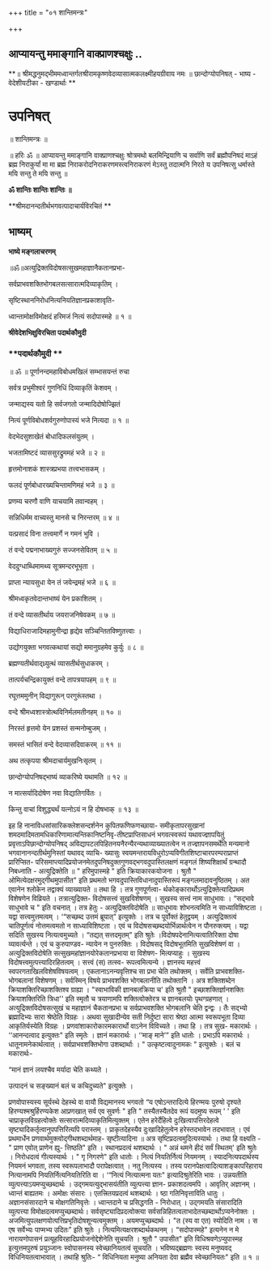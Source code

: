+++
title = "०१ शान्तिमन्त्रः"

+++


## आप्यायन्तु ममाङ्गानि वाक्प्राणश्चक्षुः ..

**॥ श्रीमद्धनुमद्भीममध्वान्तर्गतश्रीरामकृष्णवेदव्यासात्मकलक्ष्मीहयग्रीवाय नमः ॥ छान्दोग्योपनिषत् - भाष्य - वेदेशीयटीका - खण्डार्थाः **

# **उपनिषत्**

॥ शान्तिमन्त्रः ॥

॥ हरिः ॐ ॥ आप्यायन्तु ममाङ्गानि वाक्प्राणश्चक्षुः श्रोत्रमथो बलमिन्द्रियाणि च सर्वाणि सर्वं ब्रह्मौपनिषदं माऽहं ब्रह्म निराकुर्यां मा मा ब्रह्म निराकरोदनिराकरणमस्त्वनिराकरणं मेऽस्तु तदात्मनि निरते य उपनिषत्सु धर्मास्ते मयि सन्तु ते मयि सन्तु ॥

**ॐ शान्तिः शान्तिः शान्तिः ॥**

**श्रीमदानन्दतीर्थभगवत्पादाचार्यविरचितं **

## **भाष्यम्**

**भाष्ये मङ्गलाचरणम्**

॥ॐ॥अत्युद्रिक्तविदोषसत्सुखमहाज्ञानैकतानप्रभा-

सर्वप्राभवशक्तिभोगबलसत्सारात्मदिव्याकृतिम् ।

सृष्टिस्थाननिरोधनित्यनियतिज्ञानप्रकाशावृति-

ध्वान्तामोक्षविमोक्षदं हरिमजं नित्यं सदोपास्महे ॥ १ ॥

**श्रीवेदेशभिक्षुविरचिता पदार्थकौमुदी**

### **पदार्थकौमुदी **

॥ ॐ ॥ पूर्णानन्दमहाविबोधमखिलं सम्भासयन्तं रुचा

सर्वत्र प्रभुमीश्वरं गुणनिधिं दिव्याकृतिं केशवम् ।

जन्माद्यस्य यतो हि सर्वजगतो जन्मादिदोषोज्झितं

नित्यं पूर्णविबोधशर्वगुरुणोपास्यं भजे नित्यदा ॥ १ ॥

वेदभेदसुशाखेतं बोधादिफलसंयुतम् ।

भजतामिष्टदं व्याससुरद्रुममहं भजे ॥ २ ॥

हृत्तमोनाशकं शास्त्रप्रभया तत्त्वभासकम् ।

फलदं पूर्णबोधारख्यचिन्तामणिमहं भजे ॥ ३ ॥

प्रणम्य चरणौ वाणि याचयामि तवान्वहम् ।

सन्निधिर्मम वाच्यस्तु मानसे च निरन्तरम् ॥ ४ ॥

यत्प्रसादं विना तत्त्वमार्गे न गमनं भुवि ।

तं वन्दे पद्मनाभाख्यगुरुं सज्जनसेवितम् ॥ ५ ॥

वेददुग्धाब्धिमामथ्य सूत्रमन्दरभूभृता ।

प्राप्ता न्यायसुधा येन तं जयेन्द्रमहं भजे ॥ ६ ॥

श्रीमध्वकृतवेदान्तभाष्यं येन प्रकाशितम् ।

तं वन्दे व्यासतीर्थाय जयराजनिषेवकम् ॥ ७ ॥

विद्याधिराजादिमहामुनीन्द्रा हृद्येव सञ्चिन्तितविष्णुतत्त्वाः ।

उद्योगयुक्ता भगवत्कथायां सद्यो ममानुग्रहमेव कुर्युः ॥ ८ ॥

ब्रह्मण्यतीर्थवाद्ध्र्युत्थं व्यासतीर्थसुधाकरम् ।

तात्पर्यचन्द्रिकायुक्तं वन्दे तापत्रयापहम् ॥ ९ ॥

रघूत्तममुनीन् विद्यागुरून् परगुरूंस्तथा ।

वन्दे श्रीमध्वशास्त्रोत्थविनिर्मलमतीनहम् ॥ १० ॥

निरस्तं हृत्तमो येन प्रशस्तं सन्मनोम्बुजम् ।

समस्तं भासितं वन्दे वेदव्यासदिवाकरम् ॥ ११ ॥

अथ तत्कृपया श्रीमदाचार्यमुखनिःसृतम् ।

छान्दोग्योपनिषद्भाष्यं व्याकरिष्ये यथामति ॥ १२ ॥

न मात्सर्यादिदोषेण नवा विद्यातिगर्वितः ।

किन्तु वाचां विशुद्ध्यर्थं यत्नोऽयं न हि दोषभाक् ॥ १३ ॥

इह हि नानाविधसांसारिकक्लेशसन्दर्शनेन कुपितफणिफणच्छाया- समीकृतापरसुखानां शमदमादिमतामधिकारिणामात्यन्तिकानिष्टनिवृ-तीष्टप्राप्तिसाधनं भगवत्स्वरूपं यथावज्ज्ञापयितुं प्रवृत्ताऽपिछान्दोग्योपनिषद् अविद्यापटलपिहितनयनैरन्यैरन्यथाव्याख्यातत्वेन न तज्ज्ञापनसमर्थेति मन्यमानो भगवानानन्दतीर्थमुनिस्तां यथावद् व्याचि- ख्यासुः स्वयमन्तरायविधुरोऽप्यविगीतशिष्टाचारपरम्पराप्राप्तं प्रारिप्सित- परिसमाप्त्यादिप्रयोजनमेतदुपनिषदुक्तगुणवद्भगवदुपास्तिलक्षणं मङ्गलं शिष्यशिक्षार्थं ग्रन्थादौ निबध्नाति - अत्युद्रिक्तेति ॥ " हरिमुपास्महे " इति क्रियाकारकयोजना । श्रुतौ " ओमित्येदक्षरमुद्गीथमुपासीत" इति प्रथमतो भगवदुपास्तिविधानादुपास्तिरूपं मङ्गलमादावनुष्ठितम् । अत एवानेन श्लोकेन तद्वाक्यं व्याख्यायते ॥ तथा हि । तत्र गुणपूर्णत्वा- र्थकोङ्कारार्थोऽत्युद्रिक्तेत्यादिप्रथम विशेषणेन विव्रियते । तत्रात्युद्रिक्त- विदोषसत्त्वं सुखविशेषणम् । सुखस्य सत्त्वं नाम साधुभावः । “सद्भावे साधुभावे च " इति वचनात् । तत्र हेतुः - अत्युद्रिक्तविदोषेति ॥ साधुभावः शोभनत्वमिति न साध्याविशिष्टता । यद्वा सत्त्वमुत्तमत्वम् । ‘“सच्छब्द उत्तमं ब्रूयात्” इत्युक्तेः । तत्र च पूर्वोक्तं हेतुद्वयम् । अत्युद्रिक्तत्वं चातिपूर्णत्वं नोत्तमत्वमतो न साध्याविशिष्टता । एवं च विदोषसच्छब्दयोर्भिन्नार्थत्वेन न पौनरुक्त्यम् । यद्वा सदिति सुखस्य नित्यत्वमुच्यते । “तद्यत् सत्तदमृतम्” इति श्रुतेः ।विदोषपदेनानित्यत्वातिरिक्ता दोषा व्यावर्त्यन्ते । एवं च कुरुपाण्डव- न्यायेन न पुनरुक्तिः । विदोषसद् विदोषभूतमिति सुखविशेषणं वा । अत्युद्रिक्तविदोषेति सत्सुखमहांज्ञानयोरेकतानप्रभाया वा विशेषण- मित्यप्याहुः । सुखस्य विदोषत्त्वमुत्पत्त्यादिरहितत्वम् । सत्त्वं (स) तत्स्व- रूपत्वमित्यन्ये । ज्ञानस्य महत्त्वं स्वपरगताखिलविशेषविषयत्वम् । एकतानाऽनन्यवृत्तिश्च सा प्रभा चेति तथोक्तम् । सर्वेति प्राभवशक्ति- भोगबलानां विशेषणम् । सर्वस्मिन् विषये प्राभवशक्ति भोगबलानीति तथोक्तानि । अत्र शक्तिशब्देन क्रियाशक्तिरिच्छाशक्तिश्व ग्राह्या । "स्वाभाविकी ज्ञानबलक्रिया च' इति श्रुतौ " इच्छाशक्तिर्ज्ञानशक्तिः क्रियाशक्तिरिति त्रिधा'' इति स्मृतौ च त्रयाणामपि शक्तित्वोक्तेरत्र च ज्ञानबलयोः पृथग्ग्रहणात् । अत्युद्रिक्तविदोषसत्सुखं च महाज्ञानं चैकतानप्रभा च सर्वप्राभवशक्ति भोगबलानि चेति द्वन्द्वः । तैः सद्भ्यो ब्रह्मादिभ्यः सारा श्रेष्ठेति विग्रहः । अथवा सुखादीन्येव सती निर्दुष्टा सारा श्रेष्ठा आत्मा स्वरूपभूता दिव्या आकृतिर्यस्येति विग्रहः । प्रणवांशाकारोकारमकारार्थो वाऽनेन विविच्यते । तथा हि । तत्र सुख- मकारार्थः । ‘‘आनन्दत्वाद इत्युक्तः" इति स्मृतेः । ज्ञानं मकारार्थः । ‘‘माङ् माने’” इति धातोः । प्रभाऽपि मकारार्थः । धातूनामनेकार्थत्वात् । सर्वप्राभवशक्तिभोगा उशब्दार्थाः । " उत्कृष्टत्वादुनामकः " इत्युक्तेः । बलं च मकारार्थः-

“मानं ज्ञानं लयश्चैव मर्यादा चेति कथ्यते ।

उत्पादनं च सङ्ख्यानं बलं च कचिदुच्यते" इत्युक्तेः ।

प्रणवोपास्यस्य सूर्यस्थे देहस्थे वा वायौ विद्यमानस्य भगवतो “य एषोऽन्तरादित्ये हिरण्मयः पुरुषो दृश्यते हिरण्यश्मश्रुर्हिरण्यकेश आप्रणखात् सर्व एव सुवर्णः " इति " तस्यैतस्यैतदेव रूपं यदमुष्य रूपम् ' ' इति चाप्राकृतविग्रहत्वोक्तेः सत्सारात्मदिव्याकृतिमित्युक्तम् । एतेन हरेर्देहित्वे दुःखित्वापत्तिरदेहत्वे सृष्ट्यादिकर्तृत्वानुपपत्तिरित्यपि परास्तम् । प्राकृतदेहस्यैव दुःखादिहेतुत्वेन हरेस्तदभावेन तदभावात् । एवं प्रथमार्धेन प्रणवार्थमुक्त्वोद्गीथशब्दार्थमाह- सृष्टीत्यादिना ॥ अत्र सृष्टिप्रदत्वमुदित्यस्यार्थः । तथा हि वक्ष्यति - " प्राण एवोत् प्राणेन ह्यु- त्तिष्ठति" इति । स्थानप्रदत्वं थशब्दार्थः । " अन्नं थमने हीदं सर्वं स्थितम्' इति श्रुतेः । निरोधदत्वं गीत्यस्यार्थः । " गृ निगरणे" इति धातोः । नित्यं नियतिर्नित्यं नियमनम् । स्यादनित्यपदार्थस्य नियमनं भगवता, तस्य स्वरूपलाभादौ परापेक्षत्वात् । नतु नित्यस्य । तस्य परानपेक्षत्वादित्याशङ्कापरिहाराय नित्यानामपि नियतिर्नित्यनियतिरिति वा । ‘“नित्यं नित्यात्मना यतः" इत्यादिश्रुतेरिति भावः । उन्नयतीति व्युत्पत्त्याऽयमप्युच्छब्दार्थः । उद्गमयत्युद्भासयंतीति व्युत्पत्त्या ज्ञान- प्रकाशदत्वमपि । आवृतिर् अज्ञानम् । ध्वान्तं बाह्यतमः । अमोक्षः संसारः । एतत्त्रितयप्रदत्वं थशब्दार्थः । ष्ठा गतिनिवृत्ताविति धातुः । अज्ञानसंसारदाने च मोक्षगतिनिवृत्तेः । ध्वान्तदाने च प्रसिद्धगति - निरोधात् । उद्गमयति संसारादिति व्युत्पत्त्या विमोक्षदत्वमप्युच्छब्दार्थः। सर्वसृष्ट्यादिप्रदत्वोक्त्या सर्वसन्निहितत्वलाभादेतच्छब्दार्थोऽप्यनेनोक्तः । अजमित्युपलक्षणयोत्पत्तिप्रभृतिदोषशून्यत्वमुक्तम् । अयमप्युच्छब्दार्थः । "त (स्य वा एत) स्योदिति नाम । स एष सर्वेभ्यः पाप्मभ्य उदितः” इति श्रुतेः । नित्यमित्यक्षरशब्दार्थकथनम् । “सदोपास्महे" इत्यनेन न मे नारायणोपासनं प्रत्यूहविरहादिप्रयोजनोद्देशेनेति सूचयति । श्रुतौ " उपासीत" इति विधिश्रवणेऽप्युपास्मह इत्युत्तमपुरुषं प्रयुञ्जानः स्वोपासनस्य स्वेच्छानियतत्वं सूचयति । भविष्यद्ब्रह्मणः स्वस्य मनुष्यवद् विधिनियतत्वाभावात् । तथाहि श्रुतिः- “ विधिनियता मनुष्या अनियता देवा ब्रह्मैव स्वेच्छानियतः" इति ॥ १ ॥

